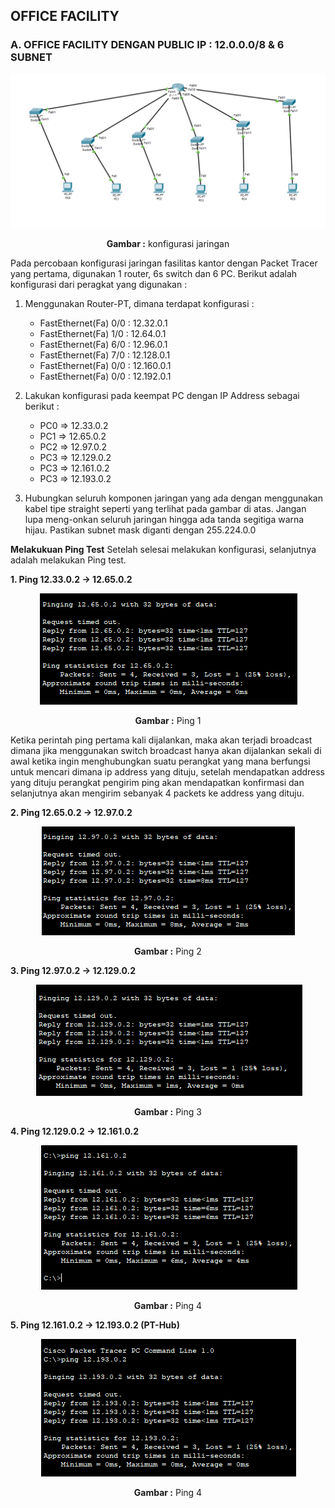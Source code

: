 ## OFFICE FACILITY

### A. OFFICE FACILITY DENGAN PUBLIC IP : 12.0.0.0/8 & 6 SUBNET

<div align="center">
<img src="./assets/office-facility.png">
<p><strong>Gambar :</strong> konfigurasi jaringan</p>
</div>

Pada percobaan konfigurasi jaringan fasilitas kantor dengan Packet Tracer yang pertama, digunakan 1 router, 6s switch dan 6 PC.
Berikut adalah konfigurasi dari peragkat yang digunakan :

1. Menggunakan Router-PT, dimana terdapat konfigurasi :

   - FastEthernet(Fa) 0/0 : 12.32.0.1
   - FastEthernet(Fa) 1/0 : 12.64.0.1
   - FastEthernet(Fa) 6/0 : 12.96.0.1
   - FastEthernet(Fa) 7/0 : 12.128.0.1
   - FastEthernet(Fa) 0/0 : 12.160.0.1
   - FastEthernet(Fa) 0/0 : 12.192.0.1

2. Lakukan konfigurasi pada keempat PC dengan IP Address sebagai berikut :

   - PC0 => 12.33.0.2
   - PC1 => 12.65.0.2
   - PC2 => 12.97.0.2
   - PC3 => 12.129.0.2
   - PC3 => 12.161.0.2
   - PC3 => 12.193.0.2

3. Hubungkan seluruh komponen jaringan yang ada dengan menggunakan kabel tipe straight seperti yang terlihat pada gambar di atas. Jangan lupa meng-onkan seluruh jaringan hingga ada tanda segitiga warna hijau. Pastikan subnet mask diganti dengan 255.224.0.0

**Melakukuan Ping Test**
Setelah selesai melakukan konfigurasi, selanjutnya adalah melakukan Ping test.

**1. Ping 12.33.0.2 -> 12.65.0.2**

<div align="center">
<img src="./assets/ping1.png">
<p><strong>Gambar :</strong> Ping 1</p>
</div>

Ketika perintah ping pertama kali dijalankan, maka akan terjadi broadcast dimana jika menggunakan switch broadcast hanya akan dijalankan sekali di awal ketika ingin menghubungkan suatu perangkat yang mana berfungsi untuk mencari dimana ip address yang dituju, setelah mendapatkan address yang dituju perangkat pengirim ping akan mendapatkan konfirmasi dan selanjutnya akan mengirim sebanyak 4 packets ke address yang dituju.

**2. Ping 12.65.0.2 -> 12.97.0.2**

<div align="center">
<img src="./assets/ping2.png">
<p><strong>Gambar :</strong> Ping 2</p>
</div>

**3. Ping 12.97.0.2 -> 12.129.0.2**

<div align="center">
<img src="./assets/ping3.png">
<p><strong>Gambar :</strong> Ping 3</p>
</div>

**4. Ping 12.129.0.2 -> 12.161.0.2**

<div align="center">
<img src="./assets/ping4.png">
<p><strong>Gambar :</strong> Ping 4</p>
</div>

**5. Ping 12.161.0.2 -> 12.193.0.2 (PT-Hub)**

<div align="center">
<img src="./assets/ping5.png">
<p><strong>Gambar :</strong> Ping 4</p>
</div>
